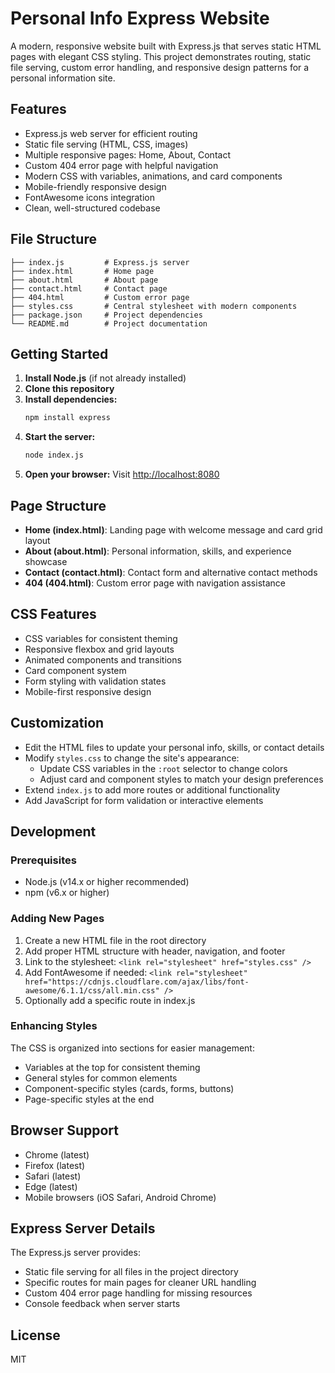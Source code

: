 # Personal Info Express Website

A modern, responsive website built with Express.js that serves static HTML pages with elegant CSS styling. This project demonstrates routing, static file serving, custom error handling, and responsive design patterns for a personal information site.

## Features

- Express.js web server for efficient routing
- Static file serving (HTML, CSS, images)
- Multiple responsive pages: Home, About, Contact
- Custom 404 error page with helpful navigation
- Modern CSS with variables, animations, and card components
- Mobile-friendly responsive design
- FontAwesome icons integration
- Clean, well-structured codebase

## File Structure

```
├── index.js         # Express.js server
├── index.html       # Home page
├── about.html       # About page
├── contact.html     # Contact page
├── 404.html         # Custom error page
├── styles.css       # Central stylesheet with modern components
├── package.json     # Project dependencies
└── README.md        # Project documentation
```

## Getting Started

1. **Install Node.js** (if not already installed)
2. **Clone this repository**
3. **Install dependencies:**
   ```bash
   npm install express
   ```
4. **Start the server:**
   ```bash
   node index.js
   ```
5. **Open your browser:**
   Visit [http://localhost:8080](http://localhost:8080)

## Page Structure

- **Home (index.html)**: Landing page with welcome message and card grid layout
- **About (about.html)**: Personal information, skills, and experience showcase
- **Contact (contact.html)**: Contact form and alternative contact methods
- **404 (404.html)**: Custom error page with navigation assistance

## CSS Features

- CSS variables for consistent theming
- Responsive flexbox and grid layouts
- Animated components and transitions
- Card component system
- Form styling with validation states
- Mobile-first responsive design

## Customization

- Edit the HTML files to update your personal info, skills, or contact details
- Modify `styles.css` to change the site's appearance:
  - Update CSS variables in the `:root` selector to change colors
  - Adjust card and component styles to match your design preferences
- Extend `index.js` to add more routes or additional functionality
- Add JavaScript for form validation or interactive elements

## Development

### Prerequisites

- Node.js (v14.x or higher recommended)
- npm (v6.x or higher)

### Adding New Pages

1. Create a new HTML file in the root directory
2. Add proper HTML structure with header, navigation, and footer
3. Link to the stylesheet: `<link rel="stylesheet" href="styles.css" />`
4. Add FontAwesome if needed: `<link rel="stylesheet" href="https://cdnjs.cloudflare.com/ajax/libs/font-awesome/6.1.1/css/all.min.css" />`
5. Optionally add a specific route in index.js

### Enhancing Styles

The CSS is organized into sections for easier management:

- Variables at the top for consistent theming
- General styles for common elements
- Component-specific styles (cards, forms, buttons)
- Page-specific styles at the end

## Browser Support

- Chrome (latest)
- Firefox (latest)
- Safari (latest)
- Edge (latest)
- Mobile browsers (iOS Safari, Android Chrome)

## Express Server Details

The Express.js server provides:

- Static file serving for all files in the project directory
- Specific routes for main pages for cleaner URL handling
- Custom 404 error page handling for missing resources
- Console feedback when server starts

## License

MIT

